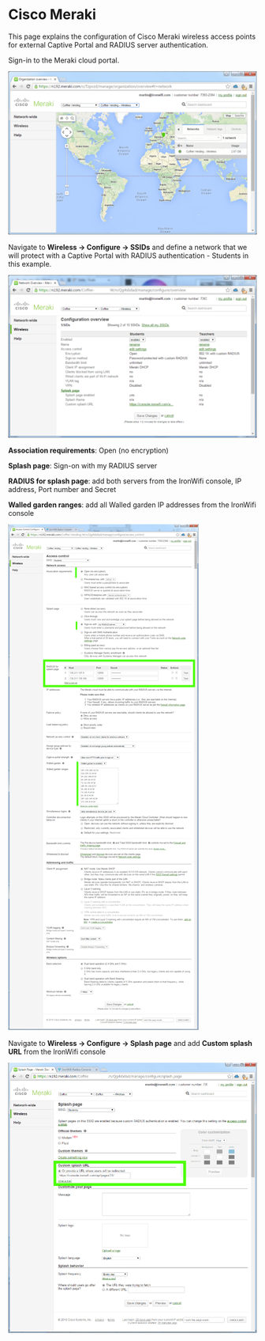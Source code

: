 # Cisco Meraki

This page explains the configuration of Cisco Meraki wireless access points for external Captive  Portal and RADIUS server authentication.

Sign-in to the Meraki cloud portal.

![firstScreenshot](meraki/meraki1.png)

Navigate to **Wireless -> Configure -> SSIDs** and define a network that we will protect with a Captive Portal with RADIUS authentication - Students in this example.

![secondScreenshot](meraki/meraki2.png)

**Association requirements**: Open (no encryption)

**Splash page**: Sign-on with my RADIUS server

**RADIUS for splash page**: add both servers from the IronWifi console, IP address, Port number and Secret

**Walled garden ranges**: add all Walled garden IP addresses from the IronWifi console

![thirdScreenshot](meraki/meraki3.png)

Navigate to **Wireless -> Configure -> Splash page** and add **Custom splash URL** from the IronWifi console 

![fourthScreenshot](meraki/meraki4.png)

